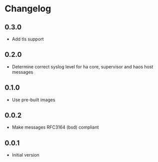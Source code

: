 # Changelog

## 0.3.0

- Add tls support

## 0.2.0

- Determine correct syslog level for ha core, supervisor and haos host messages

## 0.1.0

- Use pre-built images

## 0.0.2

- Make messages RFC3164 (bsd) compliant

## 0.0.1

- Initial version
